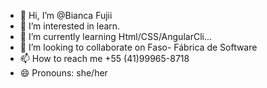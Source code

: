 - 👋 Hi, I’m @Bianca Fujii
- 👀 I’m interested in learn.
- 🌱 I’m currently learning Html/CSS/AngularCli...
- 💞️ I’m looking to collaborate on Faso- Fábrica de Software
- 📫 How to reach me +55 (41)99965-8718 
- 😄 Pronouns: she/her

<!---
BiancaFaso/BiancaFaso is a ✨ special ✨ repository because its `README.md` (this file) appears on your GitHub profile.
You can click the Preview link to take a look at your changes.
--->
